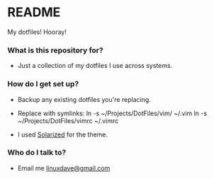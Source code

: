 # README #

My dotfiles! Hooray!

### What is this repository for? ###

* Just a collection of my dotfiles I use across systems. 

### How do I get set up? ###

* Backup any existing dotfiles you're replacing.
* Replace with symlinks: 
    ln -s ~/Projects/DotFiles/vim/ ~/.vim
    ln -s ~/Projects/DotFiles/vimrc ~/.vimrc

* I used [Solarized](http://ethanschoonover.com/solarized) for the theme.


### Who do I talk to? ###

* Email me linuxdave@gmail.com
